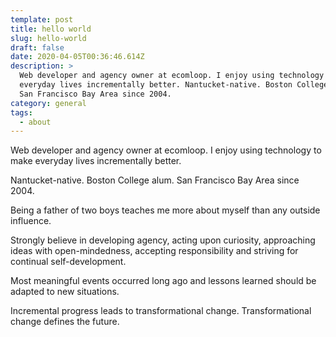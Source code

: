```yaml
---
template: post
title: hello world
slug: hello-world
draft: false
date: 2020-04-05T00:36:46.614Z
description: >
  Web developer and agency owner at ecomloop. I enjoy using technology to make
  everyday lives incrementally better. Nantucket-native. Boston College alum.
  San Francisco Bay Area since 2004.
category: general
tags:
  - about
---
```

Web developer and agency owner at ecomloop. I enjoy using technology to make everyday lives incrementally better.

Nantucket-native. Boston College alum. San Francisco Bay Area since 2004.

Being a father of two boys teaches me more about myself than any outside influence.

Strongly believe in developing agency, acting upon curiosity, approaching ideas with open-mindedness, accepting responsibility and striving for continual self-development.

Most meaningful events occurred long ago and lessons learned should be adapted to new situations.

Incremental progress leads to transformational change. Transformational change defines the future.